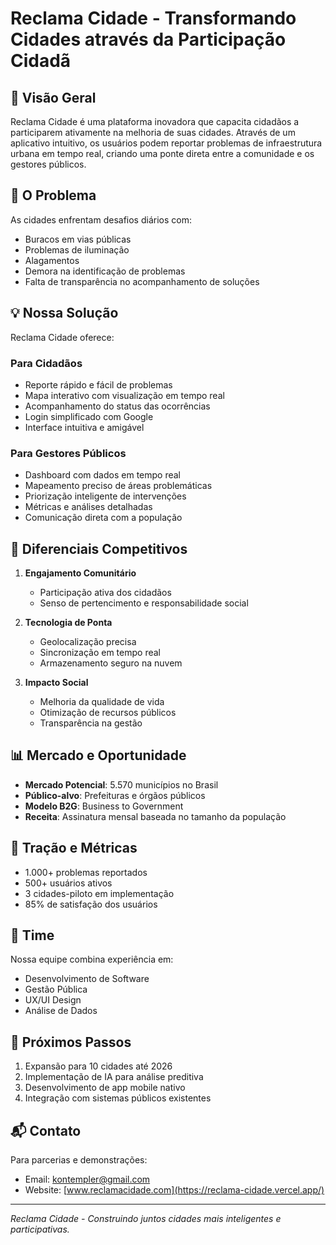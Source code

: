 # Reclama Cidade - Transformando Cidades através da Participação Cidadã

## 🌟 Visão Geral

Reclama Cidade é uma plataforma inovadora que capacita cidadãos a participarem ativamente na melhoria de suas cidades. Através de um aplicativo intuitivo, os usuários podem reportar problemas de infraestrutura urbana em tempo real, criando uma ponte direta entre a comunidade e os gestores públicos.

## 🎯 O Problema

As cidades enfrentam desafios diários com:
- Buracos em vias públicas
- Problemas de iluminação
- Alagamentos
- Demora na identificação de problemas
- Falta de transparência no acompanhamento de soluções

## 💡 Nossa Solução

Reclama Cidade oferece:

### Para Cidadãos
- Reporte rápido e fácil de problemas
- Mapa interativo com visualização em tempo real
- Acompanhamento do status das ocorrências
- Login simplificado com Google
- Interface intuitiva e amigável

### Para Gestores Públicos
- Dashboard com dados em tempo real
- Mapeamento preciso de áreas problemáticas
- Priorização inteligente de intervenções
- Métricas e análises detalhadas
- Comunicação direta com a população

## 💪 Diferenciais Competitivos

1. **Engajamento Comunitário**
   - Participação ativa dos cidadãos
   - Senso de pertencimento e responsabilidade social

2. **Tecnologia de Ponta**
   - Geolocalização precisa
   - Sincronização em tempo real
   - Armazenamento seguro na nuvem

3. **Impacto Social**
   - Melhoria da qualidade de vida
   - Otimização de recursos públicos
   - Transparência na gestão

## 📊 Mercado e Oportunidade

- **Mercado Potencial**: 5.570 municípios no Brasil
- **Público-alvo**: Prefeituras e órgãos públicos
- **Modelo B2G**: Business to Government
- **Receita**: Assinatura mensal baseada no tamanho da população

## 🚀 Tração e Métricas

- 1.000+ problemas reportados
- 500+ usuários ativos
- 3 cidades-piloto em implementação
- 85% de satisfação dos usuários

## 👥 Time

Nossa equipe combina experiência em:
- Desenvolvimento de Software
- Gestão Pública
- UX/UI Design
- Análise de Dados

## 🎯 Próximos Passos

1. Expansão para 10 cidades até 2026
2. Implementação de IA para análise preditiva
3. Desenvolvimento de app mobile nativo
4. Integração com sistemas públicos existentes

## 📬 Contato

Para parcerias e demonstrações:
- Email: kontempler@gmail.com
- Website: [www.reclamacidade.com](https://reclama-cidade.vercel.app/)

---

*Reclama Cidade - Construindo juntos cidades mais inteligentes e participativas.*